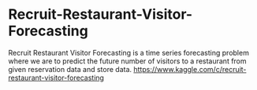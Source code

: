 # Recruit-Restaurant-Visitor-Forecasting

Recruit Restaurant Visitor Forecasting is a time series forecasting problem where we are to predict the future number of visitors to a restaurant from given reservation data and store data.
https://www.kaggle.com/c/recruit-restaurant-visitor-forecasting
